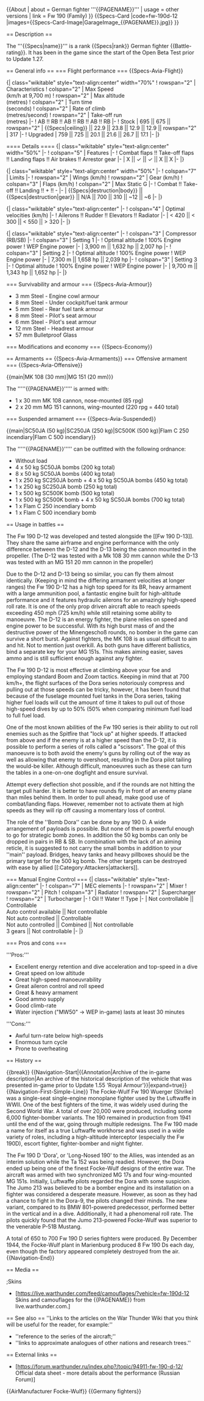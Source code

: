 {{About
| about = German fighter '''{{PAGENAME}}'''
| usage = other versions
| link = Fw 190 (Family)
}}
{{Specs-Card
|code=fw-190d-12
|images={{Specs-Card-Image|GarageImage_{{PAGENAME}}.jpg}}
}}

== Description ==
<!-- ''In the description, the first part should be about the history of and the creation and combat usage of the aircraft, as well as its key features. In the second part, tell the reader about the aircraft in the game. Insert a screenshot of the vehicle, so that if the novice player does not remember the vehicle by name, he will immediately understand what kind of vehicle the article is talking about.'' -->
The '''{{Specs|name}}''' is a rank {{Specs|rank}} German fighter {{Battle-rating}}. It has been in the game since the start of the Open Beta Test prior to Update 1.27.

== General info ==
=== Flight performance ===
{{Specs-Avia-Flight}}
<!-- ''Describe how the aircraft behaves in the air. Speed, manoeuvrability, acceleration and allowable loads - these are the most important characteristics of the vehicle.'' -->

{| class="wikitable" style="text-align:center" width="70%"
! rowspan="2" | Characteristics
! colspan="2" | Max Speed<br>(km/h at 9,700 m)
! rowspan="2" | Max altitude<br>(metres)
! colspan="2" | Turn time<br>(seconds)
! colspan="2" | Rate of climb<br>(metres/second)
! rowspan="2" | Take-off run<br>(metres)
|-
! AB !! RB !! AB !! RB !! AB !! RB
|-
! Stock
| 695 || 675 || rowspan="2" | {{Specs|ceiling}} || 22.9 || 23.8 || 12.9 || 12.9 || rowspan="2" | 317
|-
! Upgraded
| 759 || 725 || 20.1 || 21.6 || 26.7 || 17.1
|-
|}

==== Details ====
{| class="wikitable" style="text-align:center" width="50%"
|-
! colspan="5" | Features
|-
! Combat flaps !! Take-off flaps !! Landing flaps !! Air brakes !! Arrestor gear
|-
| X || ✓ || ✓ || X || X     <!-- ✓ -->
|-
|}

{| class="wikitable" style="text-align:center" width="50%"
|-
! colspan="7" | Limits
|-
! rowspan="2" | Wings (km/h)
! rowspan="2" | Gear (km/h)
! colspan="3" | Flaps (km/h)
! colspan="2" | Max Static G
|-
! Combat !! Take-off !! Landing !! + !! -
|-
| {{Specs|destruction|body}} || {{Specs|destruction|gear}} || N/A || 700 || 310 || ~12 || ~6
|-
|}

{| class="wikitable" style="text-align:center"
|-
! colspan="4" | Optimal velocities (km/h)
|-
! Ailerons !! Rudder !! Elevators !! Radiator
|-
| < 420 || < 300 || < 550 || > 320
|-
|}

{| class="wikitable" style="text-align:center"
|-
! colspan="3" | Compressor (RB/SB)
|-
! colspan="3" | Setting 1
|-
! Optimal altitude
! 100% Engine power
! WEP Engine power
|-
| 3,900 m || 1,632 hp || 2,007 hp
|-
! colspan="3" | Setting 2
|-
! Optimal altitude
! 100% Engine power
! WEP Engine power
|-
| 7,300 m || 1,658 hp || 2,039 hp
|-
! colspan="3" | Setting 3
|-
! Optimal altitude
! 100% Engine power
! WEP Engine power
|-
| 9,700 m || 1,343 hp || 1,652 hp
|-
|}

=== Survivability and armour ===
{{Specs-Avia-Armour}}
<!-- ''Examine the survivability of the aircraft. Note how vulnerable the structure is and how secure the pilot is, whether the fuel tanks are armoured, etc. Describe the armour, if there is any, and also mention the vulnerability of other critical aircraft systems.'' -->

* 3 mm Steel - Engine cowl armour
* 8 mm Steel - Under cockpit/fuel tank armour
* 5 mm Steel - Rear fuel tank armour
* 8 mm Steel - Pilot's seat armour
* 6 mm Steel - Pilot's seat armour
* 12 mm Steel - Headrest armour
* 57 mm Bulletproof Glass

=== Modifications and economy ===
{{Specs-Economy}}

== Armaments ==
{{Specs-Avia-Armaments}}
=== Offensive armament ===
{{Specs-Avia-Offensive}}
<!-- ''Describe the offensive armament of the aircraft, if any. Describe how effective the cannons and machine guns are in a battle, and also what belts or drums are better to use. If there is no offensive weaponry, delete this subsection.'' -->
{{main|MK 108 (30 mm)|MG 151 (20 mm)}}

The '''''{{PAGENAME}}''''' is armed with:

* 1 x 30 mm MK 108 cannon, nose-mounted (85 rpg)
* 2 x 20 mm MG 151 cannons, wing-mounted (220 rpg = 440 total)

=== Suspended armament ===
{{Specs-Avia-Suspended}}
<!-- ''Describe the aircraft's suspended armament: additional cannons under the wings, bombs, rockets and torpedoes. This section is especially important for bombers and attackers. If there is no suspended weaponry remove this subsection.'' -->
{{main|SC50JA (50 kg)|SC250JA (250 kg)|SC500K (500 kg)|Flam C 250 incendiary|Flam C 500 incendiary}}

The '''''{{PAGENAME}}''''' can be outfitted with the following ordnance:

* Without load
* 4 x 50 kg SC50JA bombs (200 kg total)
* 8 x 50 kg SC50JA bombs (400 kg total)
* 1 x 250 kg SC250JA bomb + 4 x 50 kg SC50JA bombs (450 kg total)
* 1 x 250 kg SC250JA bomb (250 kg total)
* 1 x 500 kg SC500K bomb (500 kg total)
* 1 x 500 kg SC500K bomb + 4 x 50 kg SC50JA bombs (700 kg total)
* 1 x Flam C 250 incendiary bomb
* 1 x Flam C 500 incendiary bomb

== Usage in battles ==
<!-- ''Describe the tactics of playing in the aircraft, the features of using aircraft in a team and advice on tactics. Refrain from creating a "guide" - do not impose a single point of view, but instead, give the reader food for thought. Examine the most dangerous enemies and give recommendations on fighting them. If necessary, note the specifics of the game in different modes (AB, RB, SB).'' -->

The Fw 190 D-12 was developed and tested alongside the [[Fw 190 D-13]]. They share the same airframe and engine performance with the only difference between the D-12 and the D-13 being the cannon mounted in the propeller. (The D-12 was tested with a Mk 108 30 mm cannon while the D-13 was tested with an MG 151 20 mm cannon in the propeller)

Due to the D-12 and D-13 being so similar, you can fly them almost identically. (Keeping in mind the differing armament velocities at longer ranges)  the Fw 190 D-12 has a high top speed for its BR, heavy armament with a large ammunition pool, a fantastic engine built for high-altitude performance and it features hydraulic ailerons for an amazingly high-speed roll rate. It is one of the only prop driven aircraft able to reach speeds exceeding 450 mph (725 km/h) while still retaining some ability to manoeuvre. The D-12 is an energy fighter, the plane relies on speed and engine power to be successful. With its high burst mass of and the destructive power of the Minengeschoß rounds, no bomber in the game can survive a short burst. Against fighters, the MK 108 is as usual difficult to aim and hit. Not to mention just overkill. As both guns have different ballistics, bind a separate key for your MG 151s. This makes aiming easier, saves ammo and is still sufficient enough against any fighter.

The Fw 190 D-12 is most effective at climbing above your foe and employing standard Boom and Zoom tactics. Keeping in mind that at 700 km/h+, the flight surfaces of the Dora series notoriously compress and pulling out at those speeds can be tricky, however, it has been found that because of the fuselage mounted fuel tanks in the Dora series, taking higher fuel loads will cut the amount of time it takes to pull out of those high-speed dives by up to 50% (50% when comparing minimum fuel load to full fuel load.

One of the most known abilities of the Fw 190 series is their ability to out roll enemies such as the Spitfire that "lock up" at higher speeds. If attacked from above and if the enemy is at a higher speed than the D-12, it is possible to perform a series of rolls called a "scissors". The goal of this manoeuvre is to both avoid the enemy's guns by rolling out of the way as well as allowing that enemy to overshoot, resulting in the Dora pilot tailing the would-be killer. Although difficult, manoeuvres such as these can turn the tables in a one-on-one dogfight and ensure survival.

Attempt every deflection shot possible, and if the rounds are not hitting the target pull harder. It is better to have rounds fly in front of an enemy plane than miles behind them. In order to pull ahead, make good use of combat/landing flaps. However, remember not to activate them at high speeds as they will rip off causing a momentary loss of control.

The role of the ''Bomb Dora'' can be done by any 190 D. A wide arrangement of payloads is possible. But none of them is powerful enough to go for strategic bomb zones. In addition the 50 kg bombs can only be dropped in pairs in RB & SB. In combination with the lack of an aiming reticle, it is suggested to not carry the small bombs in addition  to your ''main'' payload. Bridges, heavy tanks and heavy pillboxes should be the primary target for the 500 kg bomb. The other targets can be destroyed with ease by allied [[:Category:Attackers|attackers]].

=== Manual Engine Control ===
{| class="wikitable" style="text-align:center"
|-
! colspan="7" | MEC elements
|-
! rowspan="2" | Mixer
! rowspan="2" | Pitch
! colspan="3" | Radiator
! rowspan="2" | Supercharger
! rowspan="2" | Turbocharger
|-
! Oil !! Water !! Type
|-
| Not controllable || Controllable<br>Auto control available || Not controllable<br>Not auto controlled || Controllable<br>Not auto controlled || Combined || Not controllable<br>3 gears || Not controllable
|-
|}

=== Pros and cons ===
<!-- ''Summarise and briefly evaluate the vehicle in terms of its characteristics and combat effectiveness. Mark its pros and cons in the bulleted list. Try not to use more than 6 points for each of the characteristics. Avoid using categorical definitions such as "bad", "good" and the like - use substitutions with softer forms such as "inadequate" and "effective".'' -->

'''Pros:'''

* Excellent energy retention and dive acceleration and top-speed in a dive
* Great speed on low altitude
* Great high-speed manoeuvrability
* Great aileron control and roll speed
* Great & heavy armament
* Good ammo supply
* Good climb-rate
* Water injection ("MW50" -> WEP in-game) lasts at least 30 minutes

'''Cons:'''

* Awful turn-rate below high-speeds
* Enormous turn cycle
* Prone to overheating

== History ==
<!-- ''Describe the history of the creation and combat usage of the aircraft in more detail than in the introduction. If the historical reference turns out to be too long, take it to a separate article, taking a link to the article about the vehicle and adding a block "/History" (example: <nowiki>https://wiki.warthunder.com/(Vehicle-name)/History</nowiki>) and add a link to it here using the <code>main</code> template. Be sure to reference text and sources by using <code><nowiki><ref></ref></nowiki></code>, as well as adding them at the end of the article with <code><nowiki><references /></nowiki></code>. This section may also include the vehicle's dev blog entry (if applicable) and the in-game encyclopedia description (under <code><nowiki>=== In-game description ===</nowiki></code>, also if applicable).'' -->

{{break}}
{{Navigation-Start|{{Annotation|Archive of the in-game description|An archive of the historical description of the vehicle that was presented in-game prior to Update 1.55 'Royal Armour'}}|expand=true}}
{{Navigation-First-Simple-Line}}
The Focke-Wulf Fw 190 Wuerger (Shrike) was a single-seat single-engine monoplane fighter used by the Luftwaffe in WWII. One of the best fighters of the time, it was widely used during the Second World War. A total of over 20,000 were produced, including some 6,000 fighter-bomber variants. The 190 remained in production from 1941 until the end of the war, going through multiple redesigns. The Fw 190 made a name for itself as a true Luftwaffe workhorse and was used in a wide variety of roles, including a high-altitude interceptor (especially the Fw 190D), escort fighter, fighter-bomber and night fighter.

The Fw 190 D 'Dora', or 'Long-Nosed 190' to the Allies, was intended as an interim solution while the Ta 152 was being readied. However, the Dora ended up being one of the finest Focke-Wulf designs of the entire war. The aircraft was armed with two synchronized MG 17s and four wing-mounted MG 151s. Initially, Luftwaffe pilots regarded the Dora with some suspicion. The Jumo 213 was believed to be a bomber engine and its installation on a fighter was considered a desperate measure. However, as soon as they had a chance to fight in the Dora-9, the pilots changed their minds. The new variant, compared to its BMW 801-powered predecessor, performed better in the vertical and in a dive. Additionally, it had a phenomenal roll rate. The pilots quickly found that the Jumo 213-powered Focke-Wulf was superior to the venerable P-51B Mustang.

A total of 650 to 700 Fw 190 D series fighters were produced. By December 1944, the Focke-Wulf plant in Marienburg produced 8 Fw 190 Ds each day, even though the factory appeared completely destroyed from the air.
{{Navigation-End}}

== Media ==
<!-- ''Excellent additions to the article would be video guides, screenshots from the game, and photos.'' -->

;Skins
* [https://live.warthunder.com/feed/camouflages/?vehicle=fw-190d-12 Skins and camouflages for the {{PAGENAME}} from live.warthunder.com.]

== See also ==
''Links to the articles on the War Thunder Wiki that you think will be useful for the reader, for example:''
* ''reference to the series of the aircraft;''
* ''links to approximate analogues of other nations and research trees.''

== External links ==
<!--''Paste links to sources and external resources, such as:''
* ''topic on the official game forum;''
* ''other literature.''-->

* [https://forum.warthunder.ru/index.php?/topic/94911-fw-190-d-12/ Official data sheet - more details about the performance (Russian Forum)]

{{AirManufacturer Focke-Wulf}}
{{Germany fighters}}